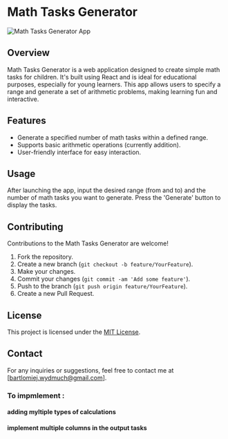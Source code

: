 # Math Tasks Generator

![Math Tasks Generator App](https://github.com/bartekcostam/simpleMathTasksGenerator/assets/20500755/185bd420-3203-478f-8607-d99970b42d24)


## Overview
Math Tasks Generator is a web application designed to create simple math tasks for children. It's built using React and is ideal for educational purposes, especially for young learners. This app allows users to specify a range and generate a set of arithmetic problems, making learning fun and interactive.

## Features
- Generate a specified number of math tasks within a defined range.
- Supports basic arithmetic operations (currently addition).
- User-friendly interface for easy interaction.


## Usage
After launching the app, input the desired range (from and to) and the number of math tasks you want to generate. Press the 'Generate' button to display the tasks.

## Contributing
Contributions to the Math Tasks Generator are welcome!

1. Fork the repository.
2. Create a new branch (`git checkout -b feature/YourFeature`).
3. Make your changes.
4. Commit your changes (`git commit -am 'Add some feature'`).
5. Push to the branch (`git push origin feature/YourFeature`).
6. Create a new Pull Request.

## License
This project is licensed under the [MIT License](LICENSE).

## Contact
For any inquiries or suggestions, feel free to contact me at [bartlomiej.wydmuch@gmail.com].




### To impmlement :
#### adding myltiple types of calculations 

#### implement multiple columns in the output tasks 
